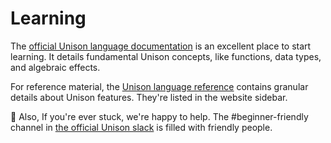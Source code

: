 # Learning

The [official Unison language documentation](https://www.unison-lang.org/learn/fundamentals/values-and-functions/terms/) is an excellent place to start learning. It details fundamental Unison concepts, like functions, data types, and algebraic effects.

For reference material, the [Unison language reference](https://www.unison-lang.org/learn/language-reference/top-level-declaration/) contains granular details about Unison features. They're listed in the website sidebar.

👋 Also, If you're ever stuck, we're happy to help. The #beginner-friendly channel in [the official Unison slack](http://unison-lang.org/slack) is filled with friendly people.
